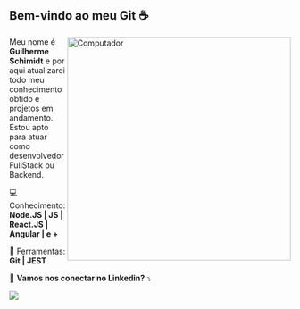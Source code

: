 ## Bem-vindo ao meu Git :coffee:
<img src="https://raw.githubusercontent.com/MicaelliMedeiros/micaellimedeiros/master/image/computer-illustration.png" min-width="400px" max-width="400px" width="400px" align="right" alt="Computador">

<p align="left"> 
  Meu nome é <strong>Guilherme Schimidt</strong> e por aqui atualizarei todo meu conhecimento obtido e projetos em andamento.<br>
  Estou apto para atuar como desenvolvedor FullStack ou Backend.
</p>

<p align="left">
  💻 Conhecimento: <strong> Node.JS | JS | React.JS | Angular | e +</strong>
</p>

<p align="left">
  💼 Ferramentas: <strong> Git | JEST</strong>
</p>

<p align="left">
  💌 <strong>Vamos nos conectar no Linkedin?</strong> ⤵️
</p>

<p align="left">

  <a href="https://www.linkedin.com/in/guischimidt/" alt="Linkedin">
  <img src="https://img.shields.io/badge/-Linkedin-0e76a8?style=flat-square&logo=Linkedin&logoColor=white&link=https://www.linkedin.com/in/guischimidt/" /></a>

  <!-- <a href="#" alt="WhatsApp">
  <img src="https://img.shields.io/badge/-WhatsApp-25d366?style=flat-square&labelColor=25d366&logo=whatsapp&logoColor=white&link=API-DO-SEU-WHATSAPP"/></a>
  -->
  <!--
</p>  
